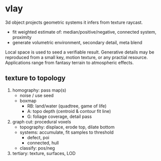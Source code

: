 # vlay
3d object projects geometric systems it infers from texture raycast. 
- fit weighted estimate of: median/positive/negative, connected system, proximity
- generate volumetric environment, secondary detail, meta blend

Local space is used to seed a verifiable result. Generative details may be reproduced from a small key, motion texture, or any practial resource. Applications range from fantasy terrain to atmospheric effects.

## texture to topology


1. homography: pass map(s)
   - noise / use seed
   - boxmap
      - RB: land/water (quadtree, game of life)
      - A: topo depth (centroid & contour fit line)
      - G: foliage coverage, detail pass
2. graph cut: procedural voxels
   - topography: displace, erode top, dilate bottom
   - systems: accumulate, fit samples to threshold
      - defect, poi
      - connected, hull
   - classify: pos/neg
3. tertiary: texture, surfaces, LOD

